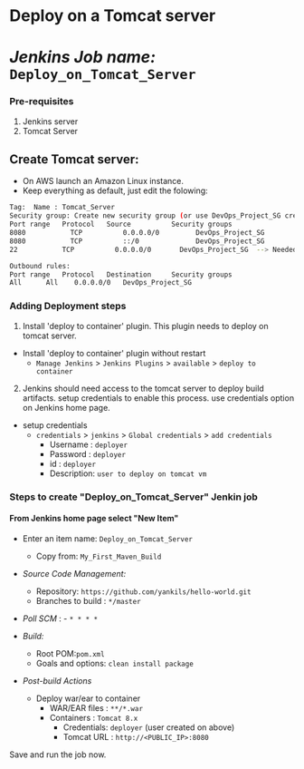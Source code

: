 # Deploy on a Tomcat server
# *Jenkins Job name:* `Deploy_on_Tomcat_Server`

### Pre-requisites

1. Jenkins server 
2. Tomcat Server 

## Create Tomcat server:
- On AWS launch an Amazon Linux instance.
- Keep everything as default, just edit the folowing:
```sh
Tag:  Name : Tomcat_Server
Security group: Create new security group (or use DevOps_Project_SG creating when setting up Jenkins server), with the following Inbound rules:
Port range   Protocol   Source          Security groups
8080	       TCP      	0.0.0.0/0	      DevOps_Project_SG
8080	       TCP      	::/0	          DevOps_Project_SG
22	         TCP	      0.0.0.0/0	      DevOps_Project_SG  --> Needed to SSH  to the VM

Outbound rules:
Port range   Protocol   Destination     Security groups
All	     All	0.0.0.0/0	DevOps_Project_SG
```

### Adding Deployment steps

1. Install 'deploy to container' plugin. This plugin needs to deploy on tomcat server. 

  - Install 'deploy to container' plugin without restart  
    - `Manage Jenkins` > `Jenkins Plugins` > `available` > `deploy to container`
 
2. Jenkins should need access to the tomcat server to deploy build artifacts. setup credentials to enable this process. use credentials option on Jenkins home page.

- setup credentials
  - `credentials` > `jenkins` > `Global credentials` > `add credentials`
    - Username	: `deployer`
    - Password : `deployer`
    - id      :  `deployer`
    - Description: `user to deploy on tomcat vm`

### Steps to create "Deploy_on_Tomcat_Server" Jenkin job
 #### From Jenkins home page select "New Item"
   - Enter an item name: `Deploy_on_Tomcat_Server`
     - Copy from: `My_First_Maven_Build`
     
   - *Source Code Management:*
      - Repository: `https://github.com/yankils/hello-world.git`
      - Branches to build : `*/master`  
   - *Poll SCM* :      - `* * * *`

   - *Build:*
     - Root POM:`pom.xml`
     - Goals and options: `clean install package`

 - *Post-build Actions*
   - Deploy war/ear to container
      - WAR/EAR files : `**/*.war`
      - Containers : `Tomcat 8.x`
         - Credentials: `deployer` (user created on above)
         - Tomcat URL : `http://<PUBLIC_IP>:8080`

Save and run the job now.
